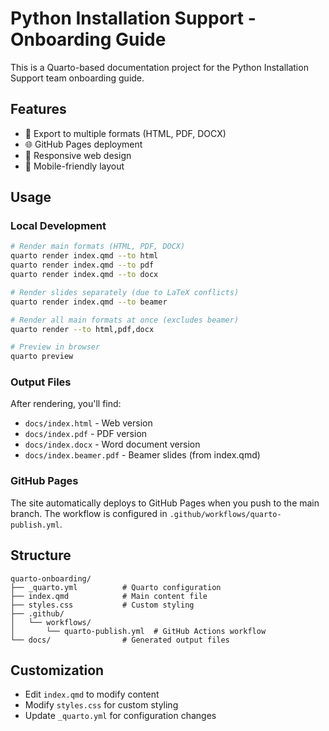 # Python Installation Support - Onboarding Guide

This is a Quarto-based documentation project for the Python Installation Support team onboarding guide.

## Features

- 📄 Export to multiple formats (HTML, PDF, DOCX)
- 🌐 GitHub Pages deployment
- 🎨 Responsive web design
- 📱 Mobile-friendly layout

## Usage

### Local Development

```bash
# Render main formats (HTML, PDF, DOCX)
quarto render index.qmd --to html
quarto render index.qmd --to pdf  
quarto render index.qmd --to docx

# Render slides separately (due to LaTeX conflicts)
quarto render index.qmd --to beamer

# Render all main formats at once (excludes beamer)
quarto render --to html,pdf,docx

# Preview in browser
quarto preview
```

### Output Files

After rendering, you'll find:
- `docs/index.html` - Web version
- `docs/index.pdf` - PDF version
- `docs/index.docx` - Word document version
- `docs/index.beamer.pdf` - Beamer slides (from index.qmd)

### GitHub Pages

The site automatically deploys to GitHub Pages when you push to the main branch. The workflow is configured in `.github/workflows/quarto-publish.yml`.

## Structure

```
quarto-onboarding/
├── _quarto.yml          # Quarto configuration
├── index.qmd            # Main content file
├── styles.css           # Custom styling
├── .github/
│   └── workflows/
│       └── quarto-publish.yml  # GitHub Actions workflow
└── docs/                # Generated output files
```

## Customization

- Edit `index.qmd` to modify content
- Modify `styles.css` for custom styling
- Update `_quarto.yml` for configuration changes